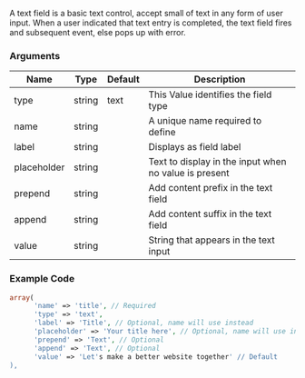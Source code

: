 A text field is a basic text control, accept small of text in any form of user input. When a user indicated that text entry is completed, the text field fires and subsequent event, else pops up with error.

### Arguments

Name        | Type   | Default | Description
----------- | ------ | ------- | -----------------------------------------------------
type        | string | text    | This Value identifies the field type
name        | string |         | A unique name required to define
label       | string |         | Displays as field label
placeholder | string |         | Text to display in the input when no value is present
prepend     | string |         | Add content prefix in the text field
append      | string |         | Add content suffix in the text field
value       | string |         | String that appears in the text input

### Example Code

```php
array(
      'name' => 'title', // Required
      'type' => 'text',
      'label' => 'Title', // Optional, name will use instead
      'placeholder' => 'Your title here', // Optional, name will use instead
      'prepend' => 'Text', // Optional
      'append' => 'Text', // Optional
      'value' => 'Let's make a better website together' // Default
),
```